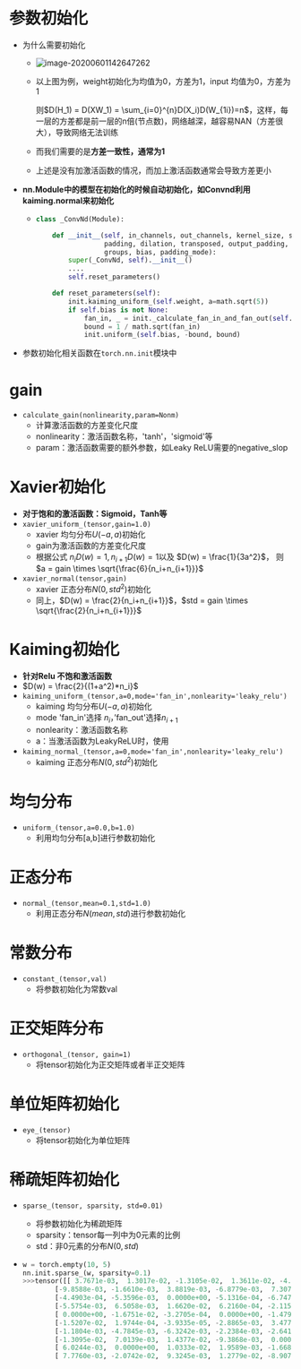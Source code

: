 

# 参数初始化

- 为什么需要初始化

  - ![image-20200601142647262](C:\Users\26401\AppData\Roaming\Typora\typora-user-images\image-20200601142647262.png)

  - 以上图为例，weight初始化为均值为0，方差为1，input 均值为0，方差为1

    则$D(H_1) = D(XW_1) = \sum_{i=0}^{n}D(X_i)D(W_{1i})=n$，这样，每一层的方差都是前一层的n倍(节点数)，网络越深，越容易NAN（方差很大），导致网络无法训练

  - 而我们需要的是**方差一致性，通常为1**

  - 上述是没有加激活函数的情况，而加上激活函数通常会导致方差更小
  
- **nn.Module中的模型在初始化的时候自动初始化，如Convnd利用kaiming.normal来初始化**

  - ```python
    class _ConvNd(Module):
    
        def __init__(self, in_channels, out_channels, kernel_size, stride,
                     padding, dilation, transposed, output_padding,
                     groups, bias, padding_mode):
            super(_ConvNd, self).__init__()
            ....
            self.reset_parameters()
    
        def reset_parameters(self):
            init.kaiming_uniform_(self.weight, a=math.sqrt(5))
            if self.bias is not None:
                fan_in, _ = init._calculate_fan_in_and_fan_out(self.weight)
                bound = 1 / math.sqrt(fan_in)
                init.uniform_(self.bias, -bound, bound)
    
    ```

- 参数初始化相关函数在`torch.nn.init`模块中

# gain

- `calculate_gain(nonlinearity,param=Nonm)`
  - 计算激活函数的方差变化尺度
  - nonlinearity：激活函数名称，'tanh'，'sigmoid'等
  - param：激活函数需要的额外参数，如Leaky ReLU需要的negative_slop

# Xavier初始化

- **对于饱和的激活函数：Sigmoid，Tanh等**
- `xavier_uniform_(tensor,gain=1.0)`
  -  xavier 均匀分布$U(-a,a)$初始化
  -  gain为激活函数的方差变化尺度
  -  根据公式    $n_iD(w) =1,n_{i+1}D(w)=1$以及 $D(w) = \frac{1}{3a^2}$，   则$a = gain \times \sqrt{\frac{6}{n_i+n_{i+1}}}$
- `xavier_normal(tensor,gain)`
  - xavier 正态分布$N(0,std^2)$初始化
  - 同上，$D(w) = \frac{2}{n_i+n_{i+1}}$，$std = gain \times \sqrt{\frac{2}{n_i+n_{i+1}}}$

# Kaiming初始化

- **针对Relu 不饱和激活函数**
- $D(w) = \frac{2}{(1+a^2)*n_i}$
- `kaiming_uniform_(tensor,a=0,mode='fan_in',nonlearity='leaky_relu')`
  - kaiming 均匀分布$U(-a,a)$初始化
  - mode  'fan_in'选择 $n_i$，’fan_out'选择$n_{i+1}$
  - nonlearity：激活函数名称
  - a：当激活函数为LeakyReLU时，使用
- `kaiming_normal_(tensor,a=0,mode='fan_in',nonlearity='leaky_relu')`
  - kaiming 正态分布$N(0,std^2)$初始化



# 均匀分布

- `uniform_(tensor,a=0.0,b=1.0)`
  - 利用均匀分布[a,b]进行参数初始化

# 正态分布

- `normal_(tensor,mean=0.1,std=1.0)`
  - 利用正态分布$N(mean,std)$进行参数初始化

# 常数分布

- `constant_(tensor,val)`
  - 将参数初始化为常数val

# 正交矩阵分布

- `orthogonal_(tensor, gain=1)`
  - 将tensor初始化为正交矩阵或者半正交矩阵

# 单位矩阵初始化

- `eye_(tensor)`
  - 将tensor初始化为单位矩阵

# 稀疏矩阵初始化

- `sparse_(tensor, sparsity, std=0.01)`

  - 将参数初始化为稀疏矩阵
  - sparsity：tensor每一列中为0元素的比例
  - std：非0元素的分布$N(0,std)$

- ```python
  w = torch.empty(10, 5)
  nn.init.sparse_(w, sparsity=0.1)
  >>>tensor([[ 3.7671e-03,  1.3017e-02, -1.3105e-02,  1.3611e-02, -4.3414e-03],
          [-9.8588e-03, -1.6610e-03,  3.8819e-03, -6.8779e-03,  7.3079e-03],
          [-4.4903e-04, -5.3596e-03,  0.0000e+00, -5.1316e-04, -6.7473e-03],
          [-5.5754e-03,  6.5058e-03,  1.6620e-02,  6.2160e-04, -2.1154e-03],
          [ 0.0000e+00, -1.6751e-02, -3.2705e-04,  0.0000e+00, -1.4799e-02],
          [-1.5207e-02,  1.9744e-04, -3.9335e-05, -2.8865e-03,  3.4776e-03],
          [-1.1804e-03, -4.7845e-03, -6.3242e-03, -2.2384e-03, -2.6415e-03],
          [-1.3095e-02,  7.0139e-03,  1.4377e-02, -9.3868e-03,  0.0000e+00],
          [ 6.0244e-03,  0.0000e+00,  1.0333e-02,  1.9589e-03, -1.6687e-02],
          [ 7.7760e-03, -2.0742e-02,  9.3245e-03,  1.2779e-02, -8.9075e-03]])
  ```

  


